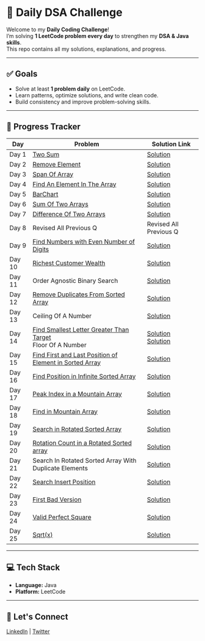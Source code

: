 # 🚀 Daily DSA Challenge

Welcome to my **Daily Coding Challenge**!  
I’m solving **1 LeetCode problem every day** to strengthen my **DSA & Java skills**.  
This repo contains all my solutions, explanations, and progress.

---

## ✅ Goals
- Solve at least **1 problem daily** on LeetCode.
- Learn patterns, optimize solutions, and write clean code.
- Build consistency and improve problem-solving skills.

---

## 📅 Progress Tracker

| Day   | Problem                                                                                  | Solution Link                                                                                      |
|-------|------------------------------------------------------------------------------------------|---------------------------------------------------------------------------------------------------|
| Day 1 | [Two Sum](https://leetcode.com/problems/two-sum/)                                        | [Solution](https://github.com/PriyabrataRoy/LeetCode-Problems/blob/main/Arrays/TwoSum.java)       |
| Day 2 | [Remove Element](https://leetcode.com/problems/remove-element/)                          | [Solution](https://github.com/PriyabrataRoy/LeetCode-Problems/blob/main/Arrays/RemoveElement.java)|
| Day 3 | [Span Of Array](https://youtu.be/8erugyv3WDA?si=UT1yyqQUL1gdURJ0)                        | [Solution](https://github.com/PriyabrataRoy/LeetCode-Problems/blob/main/Arrays/SpanOfArray.java)  |
| Day 4 | [Find An Element In The Array](https://youtu.be/awuSQW2F0AM?si=wjRKJfWEzZSDFCoz)          | [Solution](https://github.com/PriyabrataRoy/LeetCode-Problems/blob/main/Arrays/FindElementInArray.java)|
| Day 5 | [BarChart](https://youtu.be/85gIj4eBdBA?si=GKISVpse5eXYivZj)                             | [Solution](https://github.com/PriyabrataRoy/LeetCode-Problems/blob/main/Arrays/BarChart.java)     |
| Day 6 | [Sum Of Two Arrays](https://youtu.be/aSb29e8OoZs?si=CiOuj2Yf8V0d88SM)                    | [Solution](https://github.com/PriyabrataRoy/LeetCode-Problems/blob/main/Arrays/SumOfTwoArrays.java)|
| Day 7 | [Difference Of Two Arrays](https://youtu.be/LQom9iFG1F0?si=2jS2mTwjOmRqa6Ci)             | [Solution](https://github.com/PriyabrataRoy/LeetCode-Problems/blob/main/Arrays/DifferenceOfTwoArrays.java) |
| Day 8 | Revised All Previous Q                                                                   | Revised All Previous Q                                                                             |
| Day 9 | [Find Numbers with Even Number of Digits](https://leetcode.com/problems/find-numbers-with-even-number-of-digits) | [Solution](https://github.com/PriyabrataRoy/LeetCode-Problems/blob/main/Arrays/Find_Numbers_With_Even_NumberOfDigits.java) |
| Day 10| [Richest Customer Wealth](https://leetcode.com/problems/richest-customer-wealth/description) | [Solution](https://github.com/PriyabrataRoy/LeetCode-Problems/blob/main/Arrays/Richest_Customer_Wealth.java) |
| Day 11| Order Agnostic Binary Search                                                             | [Solution](https://github.com/PriyabrataRoy/LeetCode-Problems/blob/main/Arrays/OrderAgnosticBinarySearch.java) |
| Day 12| [Remove Duplicates From Sorted Array](https://leetcode.com/problems/remove-duplicates-from-sorted-array) | [Solution](https://github.com/PriyabrataRoy/LeetCode-Problems/blob/main/Arrays/RemoveDuplicatesfromSortedArray.java) |
| Day 13| Ceiling Of A Number                                                                      | [Solution](https://github.com/PriyabrataRoy/LeetCode-Problems/blob/main/Arrays/CellingOfANumber.java) |
| Day 14| [Find Smallest Letter Greater Than Target](https://leetcode.com/problems/find-smallest-letter-greater-than-target/description) <br> Floor Of A Number | [Solution](https://github.com/PriyabrataRoy/LeetCode-Problems/blob/main/Arrays/Find_Smallest_Letter_Greater_Than_target.java) <br> [Solution](https://github.com/PriyabrataRoy/LeetCode-Problems/blob/main/Arrays/FloorOfANumber.java) |
| Day 15 | [Find First and Last Position of Element in Sorted Array](https://leetcode.com/problems/find-first-and-last-position-of-element-in-sorted-array/description) | [Solution](https://github.com/PriyabrataRoy/LeetCode-Problems/blob/main/Arrays/Find_First_And_Last_Position_Of_Element_In_Sorted_Array.java) |
| Day 16 | [Find Position in Infinite Sorted Array](https://www.geeksforgeeks.org/dsa/find-position-element-sorted-array-infinite-numbers/) | [Solution](https://github.com/PriyabrataRoy/LeetCode-Problems/blob/main/Arrays/Finding_No_On_Infinite_Array.java) |
| Day 17 | [Peak Index in a Mountain Array](https://leetcode.com/problems/peak-index-in-a-mountain-array/) | [Solution](https://github.com/PriyabrataRoy/LeetCode-Problems/blob/main/Arrays/Peak_Index_in_Mountain_Array.java) |
| Day 18 | [ Find in Mountain Array](https://leetcode.com/problems/find-in-mountain-array/description) | [Solution](https://github.com/PriyabrataRoy/LeetCode-Problems/blob/main/Arrays/FindInMountainArray.java) |
| Day 19 | [Search in Rotated Sorted Array](https://leetcode.com/problems/search-in-rotated-sorted-array/) | [Solution](https://github.com/PriyabrataRoy/LeetCode-Problems/blob/main/Arrays/Search_In_Rotated_Sorted_Array.java) |
| Day 20 | [Rotation Count in a Rotated Sorted array](https://www.geeksforgeeks.org/dsa/find-rotation-count-rotated-sorted-array/) | [Solution](https://github.com/PriyabrataRoy/LeetCode-Problems/blob/main/Arrays/Rotation_Count_in_a_Rotated_Sorted_Array.java) |
| Day 21 | Search In Rotated Sorted Array With Duplicate Elements | [Solution](https://github.com/PriyabrataRoy/LeetCode-Problems/blob/main/Arrays/Search_In_Rotated_Sorted_Array_With_Duplicate_Elements.java) |
| Day 22 | [Search Insert Position](https://leetcode.com/problems/search-insert-position/description/) | [Solution](https://github.com/PriyabrataRoy/LeetCode-Problems/blob/main/Arrays/Search_Insert_Position.java) |
| Day 23 | [First Bad Version](https://leetcode.com/problems/first-bad-version/description/) | [Solution](https://github.com/PriyabrataRoy/LeetCode-Problems/blob/main/Arrays/First_Bad_Version.java) |
| Day 24 | [Valid Perfect Square](https://leetcode.com/problems/valid-perfect-square/) | [Solution](https://github.com/PriyabrataRoy/LeetCode-Problems/blob/main/Arrays/Valid_Perfect_Square.java) |
| Day 25 | [Sqrt(x)](https://leetcode.com/problems/sqrtx/description/) | [Solution](https://github.com/PriyabrataRoy/LeetCode-Problems/blob/main/Arrays/Sqrt_x.java) |
                  
---

## 💻 Tech Stack
- **Language:** Java
- **Platform:** LeetCode

---

## 🌟 Let's Connect
[LinkedIn](https://www.linkedin.com/in/priyabrata-roy-947ba3304/) | [Twitter](https://x.com/Priyo8298966333)
